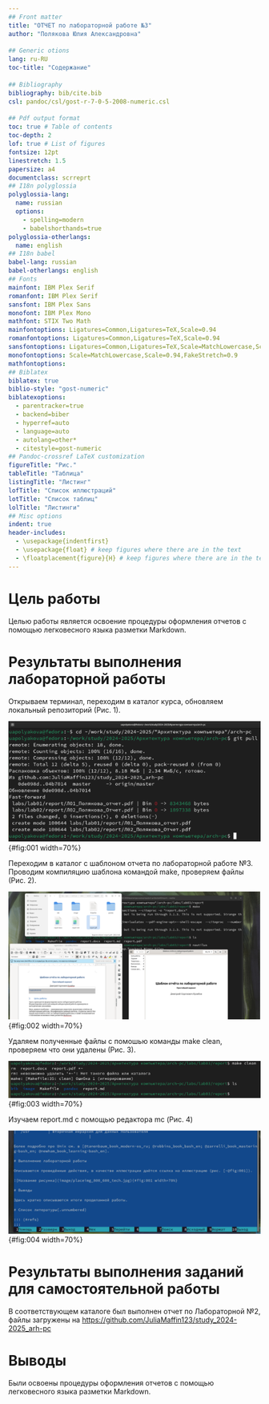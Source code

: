 ```yaml
---
## Front matter
title: "ОТЧЕТ по лабораторной работе №3"
author: "Полякова Юлия Александровна"

## Generic otions
lang: ru-RU
toc-title: "Содержание"

## Bibliography
bibliography: bib/cite.bib
csl: pandoc/csl/gost-r-7-0-5-2008-numeric.csl

## Pdf output format
toc: true # Table of contents
toc-depth: 2
lof: true # List of figures
fontsize: 12pt
linestretch: 1.5
papersize: a4
documentclass: scrreprt
## I18n polyglossia
polyglossia-lang:
  name: russian
  options:
	- spelling=modern
	- babelshorthands=true
polyglossia-otherlangs:
  name: english
## I18n babel
babel-lang: russian
babel-otherlangs: english
## Fonts
mainfont: IBM Plex Serif
romanfont: IBM Plex Serif
sansfont: IBM Plex Sans
monofont: IBM Plex Mono
mathfont: STIX Two Math
mainfontoptions: Ligatures=Common,Ligatures=TeX,Scale=0.94
romanfontoptions: Ligatures=Common,Ligatures=TeX,Scale=0.94
sansfontoptions: Ligatures=Common,Ligatures=TeX,Scale=MatchLowercase,Scale=0.94
monofontoptions: Scale=MatchLowercase,Scale=0.94,FakeStretch=0.9
mathfontoptions:
## Biblatex
biblatex: true
biblio-style: "gost-numeric"
biblatexoptions:
  - parentracker=true
  - backend=biber
  - hyperref=auto
  - language=auto
  - autolang=other*
  - citestyle=gost-numeric
## Pandoc-crossref LaTeX customization
figureTitle: "Рис."
tableTitle: "Таблица"
listingTitle: "Листинг"
lofTitle: "Список иллюстраций"
lotTitle: "Список таблиц"
lolTitle: "Листинги"
## Misc options
indent: true
header-includes:
  - \usepackage{indentfirst}
  - \usepackage{float} # keep figures where there are in the text
  - \floatplacement{figure}{H} # keep figures where there are in the text
---
```


# Цель работы

Целью работы является освоение процедуры оформления отчетов с помощью легковесного языка разметки Markdown.

# Результаты выполнения лабораторной работы

Открываем терминал, переходим в каталог курса, обновляем локальный репозиторий (Рис. 1).

![Обновляем репозиторий](image/Рисунок1.jpg){#fig:001 width=70%}

Переходим в каталог с шаблоном отчета по лабораторной работе №3. Проводим компиляцию шаблона командой make, проверяем файлы (Рис. 2).

![Компилируем файлы](image/Рисунок2.jpg){#fig:002 width=70%}

Удаляем полученные файлы с помошью команды make clean, проверяем что они удалены (Рис. 3).

![Удаляем файлы](image/Рисунок3.jpg){#fig:003 width=70%}

Изучаем report.md с помощью редактора mc (Рис. 4)

![Изучаем и заполняем отчет](image/Рисунок4.jpg){#fig:004 width=70%}

# Результаты выполнения заданий для самостоятельной работы

В соответствующем каталоге был выполнен отчет по Лабораторной №2, файлы загружены на <https://github.com/JuliaMaffin123/study_2024-2025_arh-pc> 

# Выводы

Были освоены процедуры оформления отчетов с помощью легковесного языка разметки Markdown.
